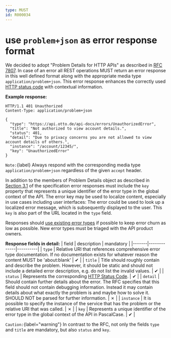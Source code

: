 ```yaml
---
type: MUST
id: R000034
---
```


# use `problem+json` as error response format

We decided to adopt "Problem Details for HTTP APIs" as described in [RFC 7807](https://tools.ietf.org/html/rfc7807). In case of an error all REST operations MUST return an error response in this well defined format along with the appropriate media type `application/problem+json`. This error response enhances the correctly used [HTTP status code](../030_http/3020_must-use-standard-http-status-code.md) with contextual information.

**Example response:**

```http
HTTP/1.1 401 Unauthorized
Content-Type: application/problem+json

{
  "type": "https://api.otto.de/api-docs/errors/UnauthorizedError",
  "title": "Not authorized to view account details.",
  "status": 401,
  "detail": "Due to privacy concerns you are not allowed to view account details of others.",
  "instance": "/account/12345/",
  "key": "UnauthorizedError"
}
```

`Note:`{label} Always respond with the corresponding media type `application/problem+json` regardless of the given `accept` header.

In addition to the members of Problem Details object as described in [Section 3.1](https://tools.ietf.org/html/rfc7807#section-3.1) of the specification error responses must include the `key` property that represents a unique identifier of the error type in the global context of the API. The error key may be used to localize content, especially in use cases including user interfaces: The error could be used to look up a localized error message, which is subsequently displayed to the user.
This `key` is also part of the URL located in the `type` field.

Responses should [use existing error types](0020_should-use-existing-error-types.md) if possible to keep error churn as low as possible. New error types must be triaged with the API product owners.

**Response fields in detail:**
| field | description | mandatory |
|-------|-------------|----------|
| `type` | Relative URI that references comprehensive error type documentation. If no documentation exists for whatever reason the content MUST be 'about:blank' | ✔ |
| `title` | Title should roughly contain and describe the problem. However, it should be static and should not include a detailed error description, e.g. do not list the invalid values. | ✔ |
| `status` | Represents the corresponding [HTTP Status Code](../030_http/3020_must-use-standard-http-status-code.md). | ✔ |
| `detail` | Should contain further details about the error. The RFC specifies that this field should not contain debugging information. Instead it may contain details about what exactly the problem is and maybe how to solve it. SHOULD NOT be parsed for further information. | ✗ |
| `instance` | It is possible to specify the instance of the service that has the problem or the relative URI that was called. | ✗ |
| `key` | Represents a unique identifier of the error type in the global context of the API in PascalCase. | ✔ |

`Caution:`{label="warning"} In contrast to the RFC, not only the fields `type` and `title` are mandatory, but also `status` and `key`.
